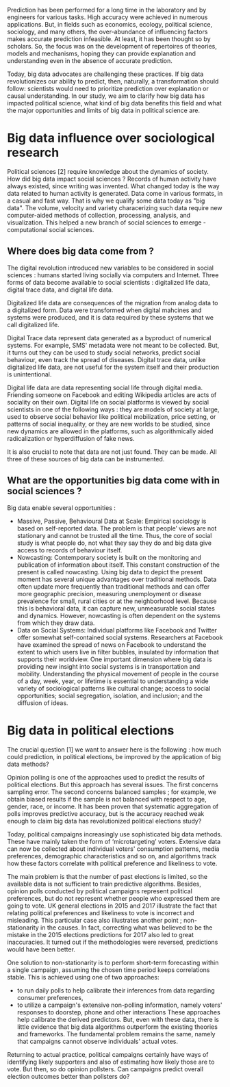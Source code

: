Prediction has been performed for a long time in the laboratory and by engineers for various tasks. High accuracy were achieved in numerous applications. But, in fields such as economics, ecology, political science, sociology, and many others, the over-abundance of influencing factors makes accurate prediction infeasible. At least, it has been thought so by scholars. So, the focus was on the development of repertoires of theories, models and mechanisms, hoping they can provide explanation and understanding even in the absence of accurate prediction.

Today, big data advocates are challenging these practices. If big data revolutionizes our ability to predict, then, naturally, a transformation should follow: scientists would need to prioritize prediction over explanation or causal understanding. In our study, we aim to clarify how big data has impacted political science, what kind of big data benefits this field and what the major opportunities and limits of big data in political science are. 

# Big data influence over sociological research
Political sciences [2] require knowledge about the dynamics of society. How did big data impact social sciences ? Records of human activity have always existed, since writing was invented. What changed today is the way data related to human activity is generated. Data come in various formats, in a casual and fast way. That is why we qualify some data today as "big data". The volume, velocity and variety characerizing such data require new computer-aided methods of collection, processing, analysis, and visualization. This helped a new branch of social sciences to emerge - computational social sciences. 
## Where does big data come from ?
The digital revolution introduced new variables to be considered in social sciences : humans started living socially via computers and Internet. Three forms of data become available to social scientists : digitalized life data, digital trace data, and digital life data. 

Digitalized life data are consequences of the migration from analog data to a digitalized form. Data were transformed when digital mahcines and systems were produced, and it is data required by these systems that we call digitalized life.

Digital Trace data represent data generated as a byproduct of numerical systems. For example, SMS' metadata were not meant to be collected. But, it turns out they can be used to study social networks, predict social behaviour, even track the spread of diseases. Digital trace data, unlike digitalized life data, are not useful for the system itself and their production is unintentional. 

Digital life data are data representing social life through digital media. Friending someone on Facebook and editing Wikipedia articles are acts of sociality on their own. Digital life on social platforms is viewed by social scientists in one of the following ways : they are models of society at large, used to observe social behavior like political mobilization, price setting, or patterns of social inequality, or they are new worlds to be studied, since new dynamics are allowed in the platforms, such as algorithmically aided radicalization or hyperdiffusion of fake news. 

It is also crucial to note that data are not just found. They can be made. All three of these sources of big data can be instrumented.
## What are the opportunities big data come with in social sciences ?
Big data enable several opportunities :
- Massive, Passive, Behavioural Data at Scale: Empirical sociology is based on self-reported data. The problem is that people’ views are not stationary and cannot be trusted all the time. Thus, the core of social study is what people do, not what they say they do and big data give access to records of behaviour itself. 
- Nowcasting: Contemporary society is built on the monitoring and publication of information about itself. This constant construction of the present is called nowcasting. Using big data to depict the present moment has several unique advantages over traditional methods. Data often update more frequently than traditional methods and can offer more geographic precision, measuring unemployment or disease prevalence for small, rural cities or at the neighborhood level. Because this is behavioral data, it can capture new, unmeasurable social states and dynamics. However, nowcasting is often dependent on the systems from which they draw data.
- Data on Social Systems: Individual platforms like Facebook and Twitter offer somewhat self-contained social systems. Researchers at Facebook have examined the spread of news on Facebook to understand the extent to which users live in filter bubbles, insulated by information that supports their worldview. One important dimension where big data is providing new insight into social systems is in transportation and mobility. Understanding the physical movement of people in the course of a day, week, year, or lifetime is essential to understanding a wide variety of sociological patterns like cultural change; access to social opportunities; social segregation, isolation, and inclusion; and the diffusion of ideas.

# Big data in political elections
The crucial question [1] we want to answer here is the following : how much could prediction, in political elections, be improved by the application of big data methods?

Opinion polling is one of the approaches used to predict the results of political elections. But this approach has several issues. The first concerns sampling error. The second concerns balanced samples ; for example, we obtain biased results if the sample is not balanced with respect to age, gender, race, or income. It has been proven that systematic aggregation of polls improves predictive accuracy, but is the accuracy reached weak enough to claim big data has revolutionized political elections study? 

Today, political campaigns increasingly use sophisticated big data methods. These have mainly taken the form of ‘microtargeting’ voters. Extensive data can now be collected about individual voters' consumption patterns, media preferences, demographic characteristics and so on, and algorithms track how these factors correlate with political preference and likeliness to vote.

The main problem is that the number of past elections is limited, so the available data is not sufficient to train predictive algorithms. Besides, opinion polls conducted by political campaigns represent political preferences, but do not represent whether people who expressed them are going to vote. UK general elections in 2015 and 2017 illustrate the fact that relating political preferences and likeliness to vote is incorrect and misleading. This particular case also illustrates another point ; non-stationarity in the causes. In fact, correcting what was believed to be the mistake in the 2015 elections predictions for 2017 also led to great inaccuracies. It turned out if the methodologies were reversed, predictions would have been better. 

One solution to non-stationarity is to perform short-term forecasting within a single campaign, assuming the chosen time period keeps correlations stable. This is achieved using one of two approaches:
- to run daily polls to help calibrate their inferences from data regarding consumer preferences,
- to utilize a campaign's extensive non-polling information, namely voters' responses to doorstep, phone and other interactions
These approaches help calibrate the derived predictors. But, even with these data, there is little evidence that big data algorithms outperform the existing theories and frameworks. The fundamental problem remains the same, namely that campaigns cannot observe individuals' actual votes.

Returning to actual practice, political campaigns certainly have ways of identifying likely supporters and also of estimating how likely those are to vote. But then, so do opinion pollsters. Can campaigns predict overall election outcomes better than pollsters do?
